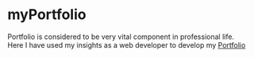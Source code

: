 # myPortfolio
Portfolio is considered to be very vital component in professional life. 
<br/>
Here I have used my insights as a web developer to develop my <a href = "https://mehulraj19.github.io/myPortfolio/">Portfolio</a>
